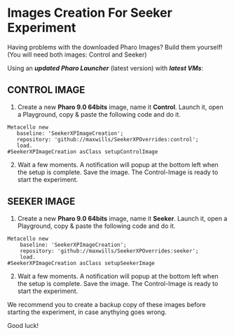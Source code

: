 # Images Creation For Seeker Experiment
Having problems with the downloaded Pharo Images? Build them yourself! (You will need both images: Control and Seeker)

Using an ***updated Pharo Launcher*** (latest version) with ***latest VMs***:

## CONTROL IMAGE
 1. Create a new **Pharo 9.0 64bits** image, name it **Control**. Launch it, open a Playground, copy & paste the following code and do it.
 ```Smalltalk
Metacello new
	baseline: 'SeekerXPImageCreation';
	repository: 'github://maxwills/SeekerXPOverrides:control';
	load.
#SeekerXPImageCreation asClass setupControlImage
```
 2. Wait a few moments. A notification will popup at the bottom left when the setup is complete. Save the image. The Control-Image is ready to start the experiment. 

## SEEKER IMAGE
1. Create a new **Pharo 9.0 64bits** image, name it **Seeker**. Launch it, open a Playground, copy & paste the following code and do it.
```Smalltalk
Metacello new
	baseline: 'SeekerXPImageCreation';
	repository: 'github://maxwills/SeekerXPOverrides:seeker';
	load.
#SeekerXPImageCreation asClass setupSeekerImage
```
 2. Wait a few moments. A notification will popup at the bottom left when the setup is complete. Save the image. The Control-Image is ready to start the experiment. 

We recommend you to create a backup copy of these images before starting the experiment, in case anythying goes wrong.

Good luck!
